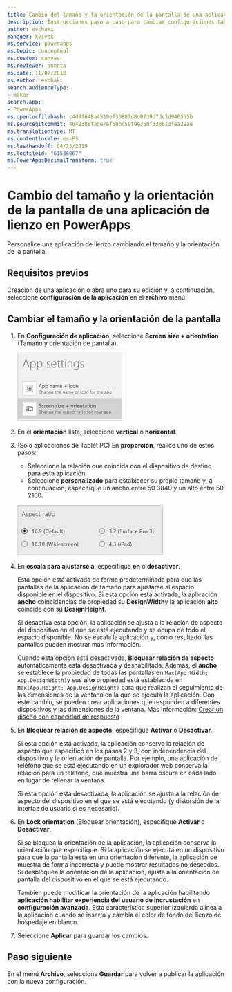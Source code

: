 ```yaml
---
title: Cambio del tamaño y la orientación de la pantalla de una aplicación de lienzo | Microsoft Docs
description: Instrucciones paso a paso para cambiar configuraciones tales como el tamaño y la orientación de la pantalla de una aplicación de lienzo en PowerApps
author: evchaki
manager: kvivek
ms.service: powerapps
ms.topic: conceptual
ms.custom: canvas
ms.reviewer: anneta
ms.date: 11/07/2018
ms.author: evchaki
search.audienceType:
- maker
search.app:
- PowerApps
ms.openlocfilehash: c4d9f648a4519ef30887d8d0739d7dc3d940555b
ms.sourcegitcommit: 4042388fa5e7ef50bc59f9e35df330613fea29ae
ms.translationtype: MT
ms.contentlocale: es-ES
ms.lasthandoff: 04/23/2019
ms.locfileid: "61536067"
ms.PowerAppsDecimalTransform: true
---
```

# <a name="change-screen-size-and-orientation-of-a-canvas-app-in-powerapps"></a>Cambio del tamaño y la orientación de la pantalla de una aplicación de lienzo en PowerApps
Personalice una aplicación de lienzo cambiando el tamaño y la orientación de la pantalla.

## <a name="prerequisites"></a>Requisitos previos

Creación de una aplicación o abra uno para su edición y, a continuación, seleccione **configuración de la aplicación** en el **archivo** menú.

## <a name="change-screen-size-and-orientation"></a>Cambiar el tamaño y la orientación de la pantalla
1. En **Configuración de aplicación**, seleccione **Screen size + orientation** (Tamaño y orientación de pantalla).

    ![Opción para cambiar el tamaño y la orientación de la pantalla de una aplicación](./media/set-aspect-ratio-portrait-landscape/size-orientation.png)

1. En el **orientación** lista, seleccione **vertical** o **horizontal**.

1. (Solo aplicaciones de Tablet PC) En **proporción**, realice uno de estos pasos:

    - Seleccione la relación que coincida con el dispositivo de destino para esta aplicación.
    - Seleccione **personalizado** para establecer su propio tamaño y, a continuación, especifique un ancho entre 50 3840 y un alto entre 50 2160.

    ![Cambiar la relación de aspecto de una aplicación de tableta](./media/set-aspect-ratio-portrait-landscape/aspect-tablet.png)
    
1. En **escala para ajustarse a**, especifique **en** o **desactivar**.

    Esta opción está activada de forma predeterminada para que las pantallas de la aplicación de tamaño para ajustarse al espacio disponible en el dispositivo. Si esta opción está activada, la aplicación **ancho** coincidencias de propiedad su **DesignWidth**y la aplicación **alto** coincide con su **DesignHeight**.

    Si desactiva esta opción, la aplicación se ajusta a la relación de aspecto del dispositivo en el que se está ejecutando y se ocupa de todo el espacio disponible. No se escala la aplicación y, como resultado, las pantallas pueden mostrar más información.

    Cuando esta opción está desactivada, **Bloquear relación de aspecto** automáticamente está desactivada y deshabilitada. Además, el **ancho** se establece la propiedad de todas las pantallas en `Max(App.Width; App.DesignWidth)`y sus **alto** propiedad está establecida en `Max(App.Height; App.DesignHeight)` para que realizan el seguimiento de las dimensiones de la ventana en la que se ejecuta la aplicación. Con este cambio, se pueden crear aplicaciones que responden a diferentes dispositivos y las dimensiones de la ventana. Más información: [Crear un diseño con capacidad de respuesta](create-responsive-layout.md)

1. En **Bloquear relación de aspecto**, especifique **Activar** o **Desactivar**.

    Si esta opción está activada, la aplicación conserva la relación de aspecto que especificó en los pasos 2 y 3, con independencia del dispositivo y la orientación de pantalla. Por ejemplo, una aplicación de teléfono que se está ejecutando en un explorador web conserva la relación para un teléfono, que muestra una barra oscura en cada lado en lugar de rellenar la ventana.

    Si esta opción está desactivada, la aplicación se ajusta a la relación de aspecto del dispositivo en el que se está ejecutando (y distorsión de la interfaz de usuario si es necesario).

1. En **Lock orientation** (Bloquear orientación), especifique **Activar** o **Desactivar**.

    Si se bloquea la orientación de la aplicación, la aplicación conserva la orientación que especifique. Si la aplicación se ejecuta en un dispositivo para que la pantalla está en una orientación diferente, la aplicación de muestra de forma incorrecta y puede mostrar resultados no deseados. Si desbloquea la orientación de la aplicación, ajusta a la orientación de pantalla del dispositivo en el que se está ejecutando.

    También puede modificar la orientación de la aplicación habilitando **aplicación habilitar experiencia del usuario de incrustación** en **configuración avanzada**. Esta característica superior izquierda alinea a la aplicación cuando se inserta y cambia el color de fondo del lienzo de hospedaje en blanco.

1. Seleccione **Aplicar** para guardar los cambios.

## <a name="next-step"></a>Paso siguiente
En el menú **Archivo**, seleccione **Guardar** para volver a publicar la aplicación con la nueva configuración.